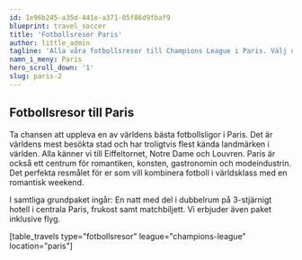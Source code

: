 ```yaml
---
id: 1e96b245-a35d-441e-a371-05f86d9fbaf9
blueprint: travel_soccer
title: 'Fotbollsresor Paris'
author: little_admin
tagline: 'Alla våra fotbollsresor till Champions League i Paris. Välj din match med biljett, hotell & flyg nedan.'
namn_i_meny: Paris
hero_scroll_down: '1'
slug: paris-2
---
```

<h2>Fotbollsresor till Paris</h2>
<p>Ta chansen att uppleva en av världens bästa fotbollsligor i Paris. Det är världens mest besökta stad och har troligtvis flest kända landmärken i världen. Alla känner vi till Eiffeltornet, Notre Dame och Louvren. Paris är också ett centrum för romantiken, konsten, gastronomin och modeindustrin. Det perfekta resmålet för er som vill kombinera fotboll i världsklass med en romantisk weekend.</p>
<p>I samtliga grundpaket ingår: En natt med del i dubbelrum på 3-stjärnigt hotell i centrala Paris, frukost samt matchbiljett. Vi erbjuder även paket inklusive flyg.</p>
<p>[table_travels type="fotbollsresor" league="champions-league" location="paris"]</p>
